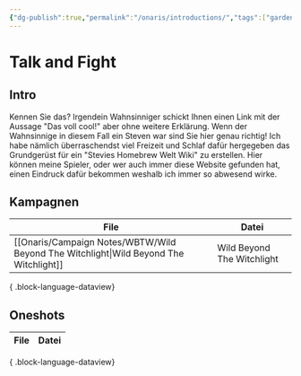 ```yaml
---
{"dg-publish":true,"permalink":"/onaris/introductions/","tags":["gardenEntry"]}
---
```


# Talk and Fight
## Intro
Kennen Sie das?
Irgendein Wahnsinniger schickt Ihnen einen Link mit der Aussage "Das voll cool!" aber ohne weitere Erklärung. Wenn der Wahnsinnige in diesem Fall ein Steven war sind Sie hier genau richtig! Ich habe nämlich überraschendst viel Freizeit und Schlaf dafür hergegeben das Grundgerüst für ein "Stevies Homebrew Welt Wiki" zu erstellen. Hier können meine Spieler, oder wer auch immer diese Website gefunden hat, einen Eindruck dafür bekommen weshalb ich immer so abwesend wirke.

## Kampagnen
| File                                                                                     | Datei                      |
| ---------------------------------------------------------------------------------------- | -------------------------- |
| [[Onaris/Campaign Notes/WBTW/Wild Beyond The Witchlight\|Wild Beyond The Witchlight]] | Wild Beyond The Witchlight |

{ .block-language-dataview}
## Oneshots
| File | Datei |
| ---- | ----- |

{ .block-language-dataview}
